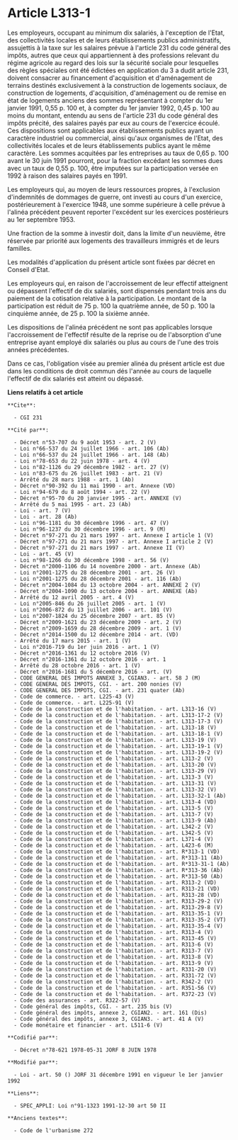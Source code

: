 # Article L313-1

Les employeurs, occupant au minimum dix salariés, à l'exception de l'Etat, des collectivités locales et de leurs
établissements publics administratifs, assujettis à la taxe sur les salaires prévue à l'article 231 du code général des
impôts, autres que ceux qui appartiennent à des professions relevant du régime agricole au regard des lois sur la sécurité
sociale pour lesquelles des règles spéciales ont été édictées en application du 3 a dudit article 231, doivent consacrer au
financement d'acquisition et d'aménagement de terrains destinés exclusivement à la construction de logements sociaux, de
construction de logements, d'acquisition, d'aménagement ou de remise en état de logements anciens des sommes représentant à
compter du 1er janvier 1991, 0,55 p. 100 et, à compter du 1er janvier 1992, 0,45 p. 100 au moins du montant, entendu au sens
de l'article 231 du code général des impôts précité, des salaires payés par eux au cours de l'exercice écoulé. Ces
dispositions sont applicables aux établissements publics ayant un caractère industriel ou commercial, ainsi qu'aux organismes
de l'Etat, des collectivités locales et de leurs établissements publics ayant le même caractère. Les sommes acquitées par les
entreprises au taux de 0,65 p. 100 avant le 30 juin 1991 pourront, pour la fraction excédant les sommes dues avec un taux de
0,55 p. 100, être imputées sur la participation versée en 1992 à raison des salaires payés en 1991.

Les employeurs qui, au moyen de leurs ressources propres, à l'exclusion d'indemnités de dommages de guerre, ont investi au
cours d'un exercice, postérieurement à l'exercice 1948, une somme supérieure à celle prévue à l'alinéa précédent peuvent
reporter l'excédent sur les exercices postérieurs au 1er septembre 1953.

Une fraction de la somme à investir doit, dans la limite d'un neuvième, être réservée par priorité aux logements des
travailleurs immigrés et de leurs familles.

Les modalités d'application du présent article sont fixées par décret en Conseil d'Etat.

Les employeurs qui, en raison de l'accroissement de leur effectif atteignent ou dépassent l'effectif de dix salariés, sont
dispensés pendant trois ans du paiement de la cotisation relative à la participation. Le montant de la participation est
réduit de 75 p. 100 la quatrième année, de 50 p. 100 la cinquième année, de 25 p. 100 la sixième année.

Les dispositions de l'alinéa précédent ne sont pas applicables lorsque l'accroissement de l'effectif résulte de la reprise ou
de l'absorption d'une entreprise ayant employé dix salariés ou plus au cours de l'une des trois années précédentes.

Dans ce cas, l'obligation visée au premier alinéa du présent article est due dans les conditions de droit commun dés l'année
au cours de laquelle l'effectif de dix salariés est atteint ou dépassé.

**Liens relatifs à cet article**

	**Cite**:

	  - CGI 231

	**Cité par**:

	  - Décret n°53-707 du 9 août 1953 - art. 2 (V)
	  - Loi n°66-537 du 24 juillet 1966 - art. 106 (Ab)
	  - Loi n°66-537 du 24 juillet 1966 - art. 148 (Ab)
	  - Loi n°78-653 du 22 juin 1978 - art. 4 (V)
	  - Loi n°82-1126 du 29 décembre 1982 - art. 27 (V)
	  - Loi n°83-675 du 26 juillet 1983 - art. 21 (V)
	  - Arrêté du 28 mars 1988 - art. 1 (Ab)
	  - Décret n°90-392 du 11 mai 1990 - art. Annexe (VD)
	  - Loi n°94-679 du 8 août 1994 - art. 22 (V)
	  - Décret n°95-70 du 20 janvier 1995 - art. ANNEXE (V)
	  - Arrêté du 5 mai 1995 - art. 23 (Ab)
	  - Loi - art. 7 (V)
	  - Loi - art. 28 (Ab)
	  - Loi n°96-1181 du 30 décembre 1996 - art. 47 (V)
	  - Loi n°96-1237 du 30 décembre 1996 - art. 9 (M)
	  - Décret n°97-271 du 21 mars 1997 - art. Annexe I article 1 (V)
	  - Décret n°97-271 du 21 mars 1997 - art. Annexe I article 2 (V)
	  - Décret n°97-271 du 21 mars 1997 - art. Annexe II (V)
	  - Loi - art. 45 (V)
	  - Loi n°98-1266 du 30 décembre 1998 - art. 56 (V)
	  - Décret n°2000-1106 du 14 novembre 2000 - art. Annexe (Ab)
	  - Loi n°2001-1275 du 28 décembre 2001 - art. 26 (V)
	  - Loi n°2001-1275 du 28 décembre 2001 - art. 116 (Ab)
	  - Décret n°2004-1084 du 13 octobre 2004 - art. ANNEXE 2 (V)
	  - Décret n°2004-1090 du 13 octobre 2004 - art. ANNEXE (Ab)
	  - Arrêté du 12 avril 2005 - art. 4 (V)
	  - Loi n°2005-846 du 26 juillet 2005 - art. 1 (V)
	  - Loi n°2006-872 du 13 juillet 2006 - art. 101 (V)
	  - Loi n°2007-1824 du 25 décembre 2007 - art. 85 (V)
	  - Décret n°2009-1621 du 23 décembre 2009 - art. 2 (V)
	  - Décret n°2009-1659 du 28 décembre 2009 - art. 1 (V)
	  - Décret n°2014-1500 du 12 décembre 2014 - art. (VD)
	  - Arrêté du 17 mars 2015 - art. 1 (V)
	  - Loi n°2016-719 du 1er juin 2016 - art. 1 (V)
	  - Décret n°2016-1361 du 12 octobre 2016 (V)
	  - Décret n°2016-1361 du 12 octobre 2016 - art. 1
	  - Arrêté du 28 octobre 2016 - art. 1 (V)
	  - Décret n°2016-1681 du 5 décembre 2016 - art. (V)
	  - CODE GENERAL DES IMPOTS ANNEXE 3, CGIAN3. - art. 58 J (M)
	  - CODE GENERAL DES IMPOTS, CGI. - art. 200 nonies (V)
	  - CODE GENERAL DES IMPOTS, CGI. - art. 231 quater (Ab)
	  - Code de commerce. - art. L225-43 (V)
	  - Code de commerce. - art. L225-91 (V)
	  - Code de la construction et de l'habitation. - art. L313-16 (V)
	  - Code de la construction et de l'habitation. - art. L313-17-2 (V)
	  - Code de la construction et de l'habitation. - art. L313-17-3 (V)
	  - Code de la construction et de l'habitation. - art. L313-18 (V)
	  - Code de la construction et de l'habitation. - art. L313-18-1 (V)
	  - Code de la construction et de l'habitation. - art. L313-19 (V)
	  - Code de la construction et de l'habitation. - art. L313-19-1 (V)
	  - Code de la construction et de l'habitation. - art. L313-19-2 (V)
	  - Code de la construction et de l'habitation. - art. L313-2 (V)
	  - Code de la construction et de l'habitation. - art. L313-20 (V)
	  - Code de la construction et de l'habitation. - art. L313-29 (V)
	  - Code de la construction et de l'habitation. - art. L313-3 (V)
	  - Code de la construction et de l'habitation. - art. L313-31 (V)
	  - Code de la construction et de l'habitation. - art. L313-32 (V)
	  - Code de la construction et de l'habitation. - art. L313-32-1 (Ab)
	  - Code de la construction et de l'habitation. - art. L313-4 (VD)
	  - Code de la construction et de l'habitation. - art. L313-5 (V)
	  - Code de la construction et de l'habitation. - art. L313-7 (V)
	  - Code de la construction et de l'habitation. - art. L313-9 (Ab)
	  - Code de la construction et de l'habitation. - art. L342-2 (V)
	  - Code de la construction et de l'habitation. - art. L342-5 (V)
	  - Code de la construction et de l'habitation. - art. L371-4 (V)
	  - Code de la construction et de l'habitation. - art. L423-6 (M)
	  - Code de la construction et de l'habitation. - art. R*313-1 (VD)
	  - Code de la construction et de l'habitation. - art. R*313-11 (Ab)
	  - Code de la construction et de l'habitation. - art. R*313-31-1 (Ab)
	  - Code de la construction et de l'habitation. - art. R*313-36 (Ab)
	  - Code de la construction et de l'habitation. - art. R*313-50 (Ab)
	  - Code de la construction et de l'habitation. - art. R313-2 (VD)
	  - Code de la construction et de l'habitation. - art. R313-21 (VD)
	  - Code de la construction et de l'habitation. - art. R313-28 (VD)
	  - Code de la construction et de l'habitation. - art. R313-29-2 (V)
	  - Code de la construction et de l'habitation. - art. R313-29-8 (V)
	  - Code de la construction et de l'habitation. - art. R313-35-1 (V)
	  - Code de la construction et de l'habitation. - art. R313-35-2 (VT)
	  - Code de la construction et de l'habitation. - art. R313-35-4 (V)
	  - Code de la construction et de l'habitation. - art. R313-4 (V)
	  - Code de la construction et de l'habitation. - art. R313-45 (V)
	  - Code de la construction et de l'habitation. - art. R313-6 (V)
	  - Code de la construction et de l'habitation. - art. R313-7 (V)
	  - Code de la construction et de l'habitation. - art. R313-8 (V)
	  - Code de la construction et de l'habitation. - art. R313-9 (V)
	  - Code de la construction et de l'habitation. - art. R331-20 (V)
	  - Code de la construction et de l'habitation. - art. R331-72 (V)
	  - Code de la construction et de l'habitation. - art. R342-2 (V)
	  - Code de la construction et de l'habitation. - art. R351-56 (V)
	  - Code de la construction et de l'habitation. - art. R372-23 (V)
	  - Code des assurances - art. R322-57 (V)
	  - Code général des impôts, CGI. - art. 235 bis (V)
	  - Code général des impôts, annexe 2, CGIAN2. - art. 161 (Dis)
	  - Code général des impôts, annexe 3, CGIAN3. - art. 41 A (V)
	  - Code monétaire et financier - art. L511-6 (V)

	**Codifié par**:

	  - Décret n°78-621 1978-05-31 JORF 8 JUIN 1978

	**Modifié par**:

	  - Loi - art. 50 () JORF 31 décembre 1991 en vigueur le 1er janvier 1992

	**Liens**:

	  - SPEC_APPLI: Loi n°91-1323 1991-12-30 art 50 II

	**Anciens textes**:

	  - Code de l'urbanisme 272
